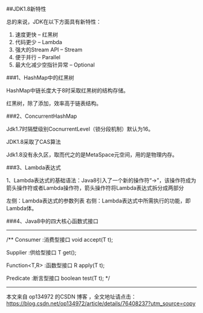 ##JDK1.8新特性
<p>总的来说，JDK在以下方面具有新特性：</p>
 
1. 速度更快 – 红黑树 
2. 代码更少 – Lambda 
3. 强大的Stream API – Stream 
4. 便于并行 – Parallel 
5. 最大化减少空指针异常 – Optional

###1、HashMap中的红黑树

HashMap中链长度大于8时采取红黑树的结构存储。

红黑树，除了添加，效率高于链表结构。

###2、ConcurrentHashMap

Jdk1.7时隔壁级别CocnurrentLevel（锁分段机制）默认为16。

JDK1.8采取了CAS算法

Jdk1.8没有永久区，取而代之的是MetaSpace元空间，用的是物理内存。

###3、Lambda表达式

1、Lambda表达式的基础语法：Java8引入了一个新的操作符“->”，该操作符成为箭头操作符或者Lambda操作符，箭头操作符将Lambda表达式拆分成两部分

左侧：Lambda表达式的参数列表 
右侧：Lambda表达式中所需执行的功能，即Lambda体。


###4、Java8中的四大核心函数式接口

-------------------------------
/**
Consumer<T> :消费型接口
    void accept(T t);

Supplier<T> :供给型接口
    T get();

Function<T,R> :函数型接口
    R apply(T t);

Predicate<T> :断言型接口
    boolean test(T t);
*/

---------------------

本文来自 op134972 的CSDN 博客 ，全文地址请点击：https://blog.csdn.net/op134972/article/details/76408237?utm_source=copy 